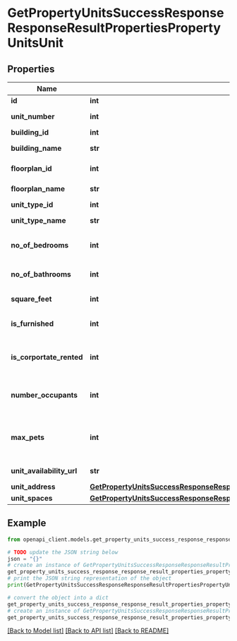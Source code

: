 # GetPropertyUnitsSuccessResponseResponseResultPropertiesPropertyUnitsUnit


## Properties

Name | Type | Description | Notes
------------ | ------------- | ------------- | -------------
**id** | **int** | Unit ID | 
**unit_number** | **int** | Unit number | 
**building_id** | **int** | Building ID | 
**building_name** | **str** | Name of the building | 
**floorplan_id** | **int** | Floorplan ID | 
**floorplan_name** | **str** | Floorplan name | 
**unit_type_id** | **int** | Unit type ID | 
**unit_type_name** | **str** | Unit type name | 
**no_of_bedrooms** | **int** | Number of bedrooms in the unit | 
**no_of_bathrooms** | **int** | Number of bathrooms in the unit | 
**square_feet** | **int** | Unit size in square feet | 
**is_furnished** | **int** | Indicates if the unit is furnished | 
**is_corportate_rented** | **int** | Indicates if the unit is corporate rented | 
**number_occupants** | **int** | Number of occupants allowed in the unit | 
**max_pets** | **int** | Maximum number of pets allowed in the unit | 
**unit_availability_url** | **str** | URL for unit availability | 
**unit_address** | [**GetPropertyUnitsSuccessResponseResponseResultPropertiesPropertyUnitsUnitUnitAddress**](GetPropertyUnitsSuccessResponseResponseResultPropertiesPropertyUnitsUnitUnitAddress.md) |  | 
**unit_spaces** | [**GetPropertyUnitsSuccessResponseResponseResultPropertiesPropertyUnitsUnitUnitSpaces**](GetPropertyUnitsSuccessResponseResponseResultPropertiesPropertyUnitsUnitUnitSpaces.md) |  | 

## Example

```python
from openapi_client.models.get_property_units_success_response_response_result_properties_property_units_unit import GetPropertyUnitsSuccessResponseResponseResultPropertiesPropertyUnitsUnit

# TODO update the JSON string below
json = "{}"
# create an instance of GetPropertyUnitsSuccessResponseResponseResultPropertiesPropertyUnitsUnit from a JSON string
get_property_units_success_response_response_result_properties_property_units_unit_instance = GetPropertyUnitsSuccessResponseResponseResultPropertiesPropertyUnitsUnit.from_json(json)
# print the JSON string representation of the object
print(GetPropertyUnitsSuccessResponseResponseResultPropertiesPropertyUnitsUnit.to_json())

# convert the object into a dict
get_property_units_success_response_response_result_properties_property_units_unit_dict = get_property_units_success_response_response_result_properties_property_units_unit_instance.to_dict()
# create an instance of GetPropertyUnitsSuccessResponseResponseResultPropertiesPropertyUnitsUnit from a dict
get_property_units_success_response_response_result_properties_property_units_unit_from_dict = GetPropertyUnitsSuccessResponseResponseResultPropertiesPropertyUnitsUnit.from_dict(get_property_units_success_response_response_result_properties_property_units_unit_dict)
```
[[Back to Model list]](../README.md#documentation-for-models) [[Back to API list]](../README.md#documentation-for-api-endpoints) [[Back to README]](../README.md)


